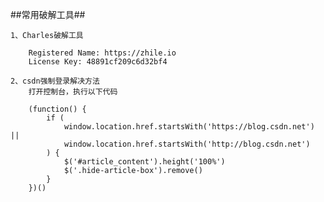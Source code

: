 ##常用破解工具##

    1、Charles破解工具

        Registered Name: https://zhile.io
        License Key: 48891cf209c6d32bf4
    
    2、csdn强制登录解决方法
        打开控制台，执行以下代码
        
        (function() {
            if (
                window.location.href.startsWith('https://blog.csdn.net') ||
                window.location.href.startsWith('http://blog.csdn.net')
            ) {
                $('#article_content').height('100%')
                $('.hide-article-box').remove()
            }
        })()